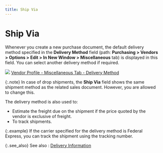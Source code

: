```yaml
---
title: Ship Via
---
```


# Ship Via


Whenever you create a new purchase document, the default delivery method  specified in the **Delivery Method**  field (path: **Purchasing &gt; Vendors 
 &gt; Options &gt; Edit &gt; In New Window &gt; Miscellaneous** tab)  is displayed in this field. You can select another delivery method if  required.


![]({{site.pp_baseurl}}/img/lens.gif) [Vendor  Profile - Miscellaneous Tab - Delivery Method]({{site.mv_chm}}/vendor-details/miscellaneous-information/delivery_method_miscellaneous_information.html)


{:.note}
In case of drop shipments, the **Ship 
 Via** field shows the same shipment method as the related sales document.  However, you are allowed to change this.


The delivery method is also used to:

- Estimate the  freight due on the shipment if the price quoted by the vendor is exclusive  of freight.
- To track shipments.



{:.example}
If the carrier specified for the delivery  method is Federal Express, you can track the shipment using the tracking  number.


{:.see_also}
See also
: [Delivery Information]({{site.pp_baseurl}}/purc-proc/doc-profile/contents/tabs/details/delivery-information/delivery_information.html)

